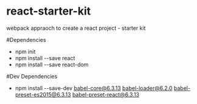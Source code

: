 # react-starter-kit
webpack appraoch to create a react project - starter kit

#Dependencies
- npm init
- npm install --save react
- npm install --save react-dom


#Dev Dependencies
- npm install --save-dev babel-core@6.3.13 babel-loader@6.2.0 babel-preset-es2015@6.3.13 babel-preset-react@6.3.13
